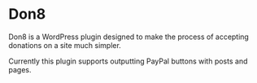# Don8

Don8 is a WordPress plugin designed to make the process of accepting donations on a site much simpler.

Currently this plugin supports outputting PayPal buttons with posts and pages.